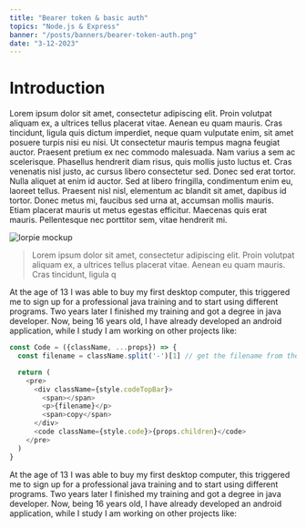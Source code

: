 ```yaml
---
title: "Bearer token & basic auth"
topics: "Node.js & Express" 
banner: "/posts/banners/bearer-token-auth.png"
date: "3-12-2023"
---
```


# Introduction

Lorem ipsum dolor sit amet, consectetur adipiscing elit. Proin volutpat aliquam ex, a ultrices tellus placerat vitae. Aenean eu quam mauris. Cras tincidunt, ligula quis dictum imperdiet, neque quam vulputate enim, sit amet posuere turpis nisi eu nisi. Ut consectetur mauris tempus magna feugiat auctor. Praesent pretium ex nec commodo malesuada. Nam varius a sem ac scelerisque. Phasellus hendrerit diam risus, quis mollis justo luctus et. Cras venenatis nisl justo, ac cursus libero consectetur sed. Donec sed erat tortor. Nulla aliquet at enim id auctor. Sed at libero fringilla, condimentum enim eu, laoreet tellus. Praesent nisl nisl, elementum ac blandit sit amet, dapibus id tortor. Donec metus mi, faucibus sed urna at, accumsan mollis mauris. Etiam placerat mauris ut metus egestas efficitur. Maecenas quis erat mauris. Pellentesque nec porttitor sem, vitae hendrerit mi. 

![lorpie mockup](https://user-images.githubusercontent.com/99766455/154370065-d6a4caec-116c-4eb1-817c-c2492b150e6c.png)

> Lorem ipsum dolor sit amet, consectetur adipiscing elit. Proin volutpat aliquam ex, a ultrices tellus placerat vitae. Aenean eu quam mauris. Cras tincidunt, ligula q

At the age of 13 I was able to buy my first desktop computer, this triggered me to sign up for a professional java training and to start using different programs. Two years later I finished my training and got a degree in java developer. Now, being 16 years old, I have already developed an android application, while I study I am working on other projects like:

```example.js
const Code = ({className, ...props}) => {
  const filename = className.split('-')[1] // get the filename from the className 

  return (
    <pre>
      <div className={style.codeTopBar}>
        <span></span>
        <p>{filename}</p>
        <span>copy</span>
      </div>
      <code className={style.code}>{props.children}</code>
    </pre>
  )
}
```

At the age of 13 I was able to buy my first desktop computer, this triggered me to sign up for a professional java training and to start using different programs. Two years later I finished my training and got a degree in java developer. Now, being 16 years old, I have already developed an android application, while I study I am working on other projects like:
